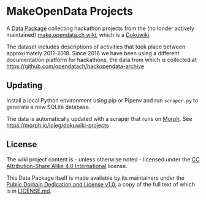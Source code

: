 # MakeOpenData Projects

A [Data Package](https://frictionlessdata.io/data-packages/) collecting hackathon projects from the (no londer actively maintained) [make.opendata.ch wiki](https://make.opendata.ch/wiki), which is a [Dokuwiki](https://github.com/splitbrain/dokuwiki).

The dataset includes descriptions of activities that took place between approximately 2011-2018. Since 2016 we have been using a different documentation platform for hackathons, the data from which is collected at https://github.com/opendatach/hackopendata-archive

## Updating

Install a local Python environment using pip or Pipenv and run `scraper.py` to generate a new SQLite database.

The data is automatically updated with a scraper that runs on [Morph](https://morph.io). See https://morph.io/loleg/dokuwiki-projects

## License

The wiki project content is - unless otherwise noted - licensed under the [CC Attribution-Share Alike 4.0 International](http://creativecommons.org/licenses/by-sa/4.0/) license.

This Data Package itself is made available by its maintainers under the [Public Domain Dedication and License v1.0](http://www.opendatacommons.org/licenses/pddl/1.0/), a copy of the full text of which is in [LICENSE.md](LICENSE.md).
